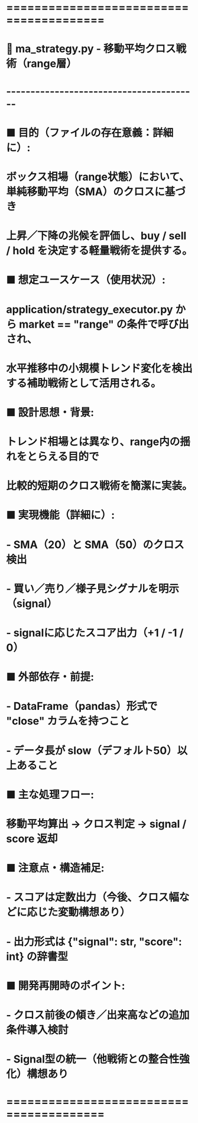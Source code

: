 # ========================================
# 📄 ma_strategy.py - 移動平均クロス戦術（range層）
# ----------------------------------------
# ■ 目的（ファイルの存在意義：詳細に）:
#   ボックス相場（range状態）において、単純移動平均（SMA）のクロスに基づき
#   上昇／下降の兆候を評価し、buy / sell / hold を決定する軽量戦術を提供する。
#
# ■ 想定ユースケース（使用状況）:
#   application/strategy_executor.py から market == "range" の条件で呼び出され、
#   水平推移中の小規模トレンド変化を検出する補助戦術として活用される。
#
# ■ 設計思想・背景:
#   トレンド相場とは異なり、range内の揺れをとらえる目的で
#   比較的短期のクロス戦術を簡潔に実装。
#
# ■ 実現機能（詳細に）:
#   - SMA（20）と SMA（50）のクロス検出
#   - 買い／売り／様子見シグナルを明示（signal）
#   - signalに応じたスコア出力（+1 / -1 / 0）
#
# ■ 外部依存・前提:
#   - DataFrame（pandas）形式で "close" カラムを持つこと
#   - データ長が slow（デフォルト50）以上あること
#
# ■ 主な処理フロー:
#   移動平均算出 → クロス判定 → signal / score 返却
#
# ■ 注意点・構造補足:
#   - スコアは定数出力（今後、クロス幅などに応じた変動構想あり）
#   - 出力形式は {"signal": str, "score": int} の辞書型
#
# ■ 開発再開時のポイント:
#   - クロス前後の傾き／出来高などの追加条件導入検討
#   - Signal型の統一（他戦術との整合性強化）構想あり
# ========================================
